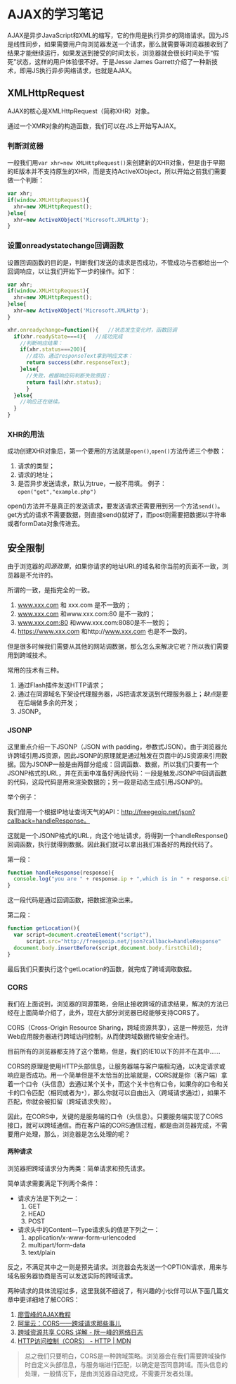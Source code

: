 # AJAX的学习笔记

AJAX是异步JavaScript和XML的缩写，它的作用是执行异步的网络请求。因为JS是线性同步，如果需要用户向浏览器发送一个请求，那么就需要等浏览器接收到了结果才能继续运行，如果发送到接受的时间太长，浏览器就会很长时间处于“假死”状态，这样的用户体验很不好。于是Jesse James Garrett介绍了一种新技术，即用JS执行异步网络请求，也就是AJAX。

## XMLHttpRequest
AJAX的核心是XMLHttpRequest（简称XHR）对象。

通过一个XMR对象的构造函数，我们可以在JS上开始写AJAX。

### 判断浏览器
一般我们用`var xhr=new XMLHttpRequest()`来创建新的XHR对象，但是由于早期的IE版本并不支持原生的XHR，而是支持ActiveXObject，所以开始之前我们需要做一个判断：
```js
var xhr;
if(window.XMLHttpRequest){
  xhr=new XMLHttpRequest();
}else{
  xhr=new ActiveXObject('Microsoft.XMLHttp');
}
```

### 设置onreadystatechange回调函数
设置回调函数的目的是，判断我们发送的请求是否成功，不管成功与否都给出一个回调响应，以让我们开始下一步的操作。如下：
```js
var xhr;
if(window.XMLHttpRequest){
  xhr=new XMLHttpRequest();
}else{
  xhr=new ActiveXObject('Microsoft.XMLHttp');
}

xhr.onreadychange=function(){   //状态发生变化时，函数回调
  if(xhr.readyState===4){   //成功完成
    //判断响应结果：
    if(xhr.status===200){
      //成功，通过responseText拿到响应文本：
      return success(xhr.responseText);
    }else{
      //失败，根据响应码判断失败原因：
      return fail(xhr.status);
	  }
  }else{
    //响应还在继续。
  }
}
```

### XHR的用法
成功创建XHR对象后，第一个要用的方法就是`open()`,`open()`方法传递三个参数：
1. 请求的类型；
2. 请求的地址；
3. 是否异步发送请求，默认为true，一般不用填。
例子：
`open("get","example.php")`

open()方法并不是真正的发送请求，要发送请求还需要用到另一个方法`send()`。get方式的请求不需要数据，则直接send()就好了，而post则需要把数据以字符串或者formData对象传进去。

## 安全限制
由于浏览器的*同源政策*，如果你请求的地址URL的域名和你当前的页面不一致，浏览器是不允许的。

所谓的一致，是指完全的一致。

1. www.xxx.com 和 xxx.com 是不一致的；
2. www.xxx.com 和www.xxx.com:80 是不一致的；
3. www.xxx.com:80 和www.xxx.com:8080是不一致的；
4. https://www.xxx.com 和http://www.xxx.com 也是不一致的。 

但是很多时候我们需要从其他的网站调数据，那么怎么来解决它呢？所以我们需要用到跨域技术。

常用的技术有三种。

1. 通过Flash插件发送HTTP请求；
2. 通过在同源域名下架设代理服务器，JS把请求发送到代理服务器上；*缺点*是要在后端做多余的开发；
3. JSONP。

### JSONP
这里重点介绍一下JSONP（JSON with padding，参数式JSON）。由于浏览器允许跨域引用JS资源，因此JSONP的原理就是通过触发在页面中的JS资源来引用数据。因为JSONP一般是由两部分组成：回调函数、数据，所以我们只要有一个JSONP格式的URL，并在页面中准备好两段代码：一段是触发JSONP中回调函数的代码，这段代码是用来渲染数据的；另一段是动态生成引用JSONP的。

举个例子：

我们借用一个根据IP地址查询天气的API：http://freegeoip.net/json?callback=handleResponse。

这就是一个JSONP格式的URL，向这个地址请求，将得到一个handleResponse()回调函数，执行就得到数据。因此我们就可以拿出我们准备好的两段代码了。

第一段：
```js
function handleResponse(response){
  console.log("you are " + response.ip + ",which is in " + response.city + response.region_name);
}
```
这一段代码是通过回调函数，把数据渲染出来。

第二段：
```js
function getLocation(){
  var script=document.createElement("script"),
      script.src="http://freegeoip.net/json?callback=handleResponse"
  document.body.insertBefore(script,document.body.firstChild);
}
```

最后我们只要执行这个getLocation的函数，就完成了跨域调取数据。

### CORS
我们在上面说到，浏览器的同源策略，会阻止接收跨域的请求结果，解决的方法已经在上面简单介绍了，此外，现在大部分浏览器已经能够支持CORS了。

CORS（Cross-Origin Resource Sharing，跨域资源共享），这是一种规范，允许Web应用服务器进行跨域访问控制，从而使跨域数据传输安全进行。

目前所有的浏览器都支持了这个策略，但是，我们的IE10以下的并不在其中……

CORS的原理是使用HTTP头部信息，让服务器端与客户端相沟通，以决定请求或响应是否成功。用一个简单但是不太恰当的比喻就是，CORS就是你（客户端）拿着一个口令（头信息）去通过某个关卡，而这个关卡也有口令，如果你的口令和关卡的口令匹配（相同或者为`*`），那么你就可以自由出入（跨域请求通过），如果不匹配，你就会被扣留（跨域请求失败）。

因此，在CORS中，关键的是服务端的口令（头信息）。只要服务端实现了CORS接口，就可以跨域通信。而在客户端的CORS通信过程，都是由浏览器完成，不需要用户处理，那么，浏览器是怎么处理的呢？

#### 两种请求
浏览器把跨域请求分为两类：简单请求和预先请求。

简单请求需要满足下列两个条件：

* 请求方法是下列之一：
	1. GET
	2. HEAD
	3. POST
* 请求头中的Content—Type请求头的值是下列之一：
	1. application/x-www-form-urlencoded
	2. multipart/form-data
	3. text/plain

反之，不满足其中之一则是预先请求。浏览器会先发送一个OPTION请求，用来与域名服务器协商是否可以发送实际的跨域请求。

两种请求的具体流程过多，这里我就不细说了，有兴趣的小伙伴可以从下面几篇文章中更详细地了解CORS：
1. [廖雪峰的AJAX教程](https://developer.mozilla.org/zh-CN/docs/Web/HTTP/Access_control_CORS)
2. [阿里云：CORS——跨域请求那些事儿](https://yq.aliyun.com/articles/69313)
3. [跨域资源共享 CORS 详解 - 阮一峰的网络日志](http://www.ruanyifeng.com/blog/2016/04/cors.html)
4. [HTTP访问控制（CORS） - HTTP | MDN](https://developer.mozilla.org/zh-CN/docs/Web/HTTP/Access_control_CORS)

> 总之我们只要明白，CORS是一种跨域策略。浏览器会在我们需要跨域操作时自定义头部信息，与服务端进行匹配，以确定是否同意跨域。而头信息的处理，一般情况下，是由浏览器自动完成，不需要开发者处理。

